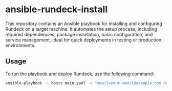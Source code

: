 # ansible-rundeck-install

This repository contains an Ansible playbook for installing and configuring Rundeck on a target machine. It automates the setup process, including required dependencies, package installation, basic configuration, and service management. Ideal for quick deployments in testing or production environments.

## Usage

To run the playbook and deploy Rundeck, use the following command:

```bash
ansible-playbook -i hosts main.yaml -e "email=your-email@example.com domain=rundeck.domain.com"

